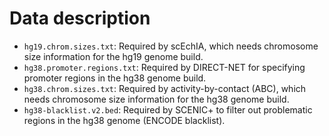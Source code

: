 # Data description
- ```hg19.chrom.sizes.txt```: Required by scEchIA, which needs chromosome size information for the hg19 genome build.
- ```hg38.promoter.regions.txt```: Required by DIRECT-NET for specifying promoter regions in the hg38 genome build.
- ```hg38.chrom.sizes.txt```: Required by activity-by-contact (ABC), which needs chromosome size information for the hg38 genome build.
- ```hg38-blacklist.v2.bed```: Required by SCENIC+ to filter out problematic regions in the hg38 genome (ENCODE blacklist).
